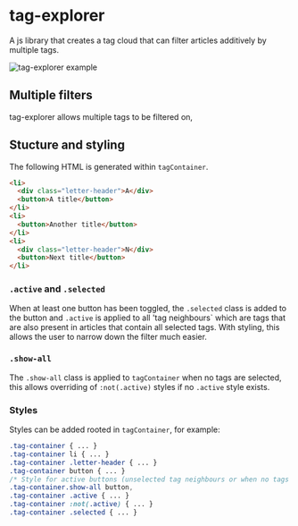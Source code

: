 # tag-explorer

A js library that creates a tag cloud that can filter articles additively by multiple tags.

![tag-explorer example](images/explore.png)

## Multiple filters

tag-explorer allows multiple tags to be filtered on, 

## Stucture and styling

The following HTML is generated within `tagContainer`.

```html
<li>
  <div class="letter-header">A</div>
  <button>A title</button>
</li>
<li>
  <button>Another title</button>
</li>
<li>
  <div class="letter-header">N</div>
  <button>Next title</button>
</li>
```

### `.active` and `.selected`

When at least one button has been toggled, the `.selected` class is added to the button and `.active` is applied to all 'tag neighbours` which are tags that are also present in articles that contain all selected tags. With styling, this allows the user to narrow down the filter much easier.

### `.show-all`

The `.show-all` class is applied to `tagContainer` when no tags are selected, this allows overriding of `:not(.active)` styles if no `.active` style exists.

### Styles

Styles can be added rooted in `tagContainer`, for example:

```css
.tag-container { ... }
.tag-container li { ... }
.tag-container .letter-header { ... }
.tag-container button { ... }
/* Style for active buttons (unselected tag neighbours or when no tags are selected */
.tag-container.show-all button,
.tag-container .active { ... }
.tag-container :not(.active) { ... }
.tag-container .selected { ... }
```
